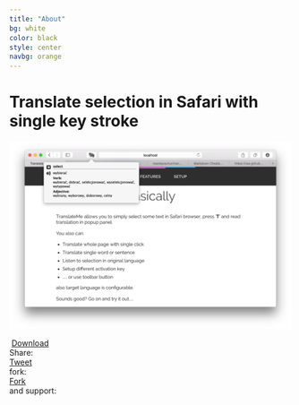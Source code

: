 ```yaml
---
title: "About"
bg: white
color: black
style: center
navbg: orange
---
```


# Translate selection in Safari with single key stroke

![screenshot](img/screen2.png)

<div>
    <a class="button download" href="https://github.com/marekpiechut/translate/releases/download/v1.0/TranslateMe.safariextz">
    <i class="fa fa-download" style="margin-right: 4px;"></i>Download
    </a>
</div>

<div class="shares">
    <div class="share">Share:</div>
    <div class="share fb-share-button" data-href="https://developers.facebook.com/docs/plugins/" data-layout="button_count"></div>
    <div class="share"><a href="https://twitter.com/share" class="twitter-share-button">Tweet</a>
    </div>
    <div class="share">fork:</div>
    <div class="share"><a class="github-button" href="http://github.com/ntkme/github-buttons">Fork</a>
    </div>
    <div class="share">and support:</div>
    <div class="share">
        <script id='fbvlxz7'>
            (function (i) {
                var f, s = document.getElementById(i);
                f = document.createElement('iframe');
                f.src = '//api.flattr.com/button/view/?uid=marekpiechut&button=compact&url=http%3A%2F%2Fmarekpiechut.github.io%2Ftranslate%2F';
                f.title = 'Flattr';
                f.height = 20;
                f.width = 110;
                f.style.borderWidth = 0;
                s.parentNode.insertBefore(f, s);
            })('fbvlxz7');
        </script>
    </div>
</div>